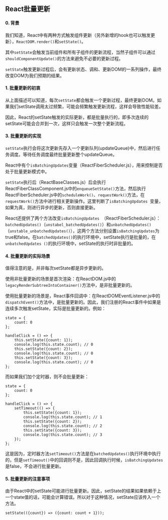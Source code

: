 ## React批量更新

#### 0. 背景

我们知道，React中有两种方式触发组件更新（另外新增的hook也可以触发更新），```ReactDOM.render()```和```setState()```。

其中```setState```会触发当前组件和所有子组件的更新流程，当然子组件可以通过```shouldComponentUpdate()```的方法来避免不必要的更新过程。

```setState```触发更新过程后，会有更新状态、调和、更新DOM的一系列操作，最终改变DOM为我们预期的结果。

#### 1. 批量更新的初衷

从上面描述可以知道，每次```setState```都会触发一个更新过程，最终更新DOM。如果我们setState调用太过频繁，可能会频繁触发更新流程，这样会导致性能较差。

因此，React的setState触发的实际更新，都是批量执行的，即多次连续的setState可能会合并到一次，这样只会触发一次整个更新流程。

#### 3. 批量更新的实现

```setState```执行会将这次更新先存入一个更新队列(updateQueue)中，然后进行任务调度。等待任务调度最终批量更新整个updateQueue。

React中有个```isBatchingUpdates```变量（ReactFiberScheduler.js），用来控制是否处于批量更新模式中。

```setState```执行后（ReactBaseClasses.js）后会执行ReactFiberClassComponent.js中的```enqueueSetState()```方法，然后执行ReactFiberScheduler.js中的```scheduleWork()```、```requestWork()```方法，在```requestWork()```方法中进行相关更新操作。这里判断了```isBatchingUpdates ```变量，如果为真，则进行异步的更新，否则直接更新。

React还提供了两个方法改变```isBatchingUpdates ```（ReactFiberScheduler.js）：```batchedUpdates()```（```unstabel_batchedUpdates()```）和```unbatchedUpdates()```（```unstable_unbatchedUpdates()```），这两个方法分别设置```isBatchingUpdates```为true和false。在```batchedUpdates()```的执行环境中，setState执行是批量的，在```unbatchedUpdates ()```的执行环境中，setState的执行时非批量的。

#### 4. 批量更新的实际场景

值得注意的是，并非每次setState都是异步更新的。

使用非批量更新的场景是首次渲染：在ReactDOM.js中的```legacyRenderSubtreeIntoContainer()```方法中，是非批量更新的。

使用批量更新的场景是，React事件回调中：在ReactDOMEventListener.js中的```dispatchEvent()```方法中，是批量更新的。因此，我们注册的React事件中如果是连续多次触发setState，实际是批量更新的。例如：

```
state = {
	count: 0
};

handleClick = () => {
	this.setState({count: 1});
	console.log(this.state.count); // 0
	this.setState({count: 2});
	console.log(this.state.count); // 0
	this.setState({count: 3});
	console.log(this.state.count); // 0
};

```

而如果我们加个定时器，则不会批量更新：

```
state = {
	count: 0
};

handleClick = () => {
	setTimeout(() => {
		this.setState({count: 1});
		console.log(this.state.count); // 1
		this.setState({count: 2});
		console.log(this.state.count); // 2
		this.setState({count: 3});
		console.log(this.state.count); // 3
	});
};

```
这是因为，定时器方法```setTimeout()```方法是在```batchedUpdates()```执行环境中执行的，但是```setTimeout()```中的回调则不是，因此回调执行时候，```isBatchingUpdates```是false，不会进行批量更新。

#### 5. 批量更新的注意事项

由于React中的setState可能进行批量更新。因此，setState的结果如果依赖于上一个state值的话，可能会计算错误。所以对于这种情况，setState应该传入一个方法。

```
setState(({count}) => ({count: count + 1}));
```